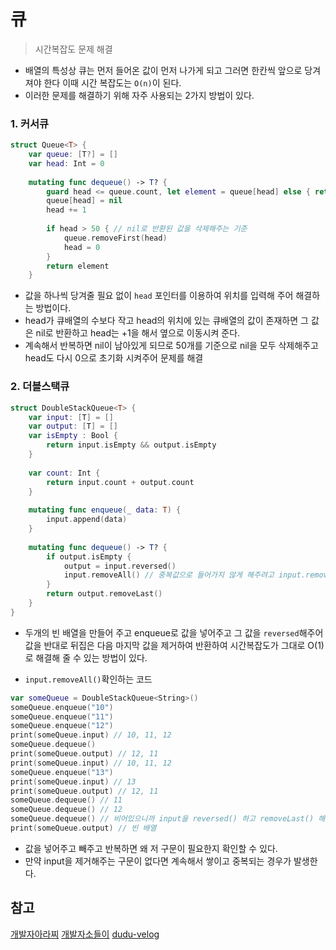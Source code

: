 # 큐 
> 시간복잡도 문제 해결

- 배열의 특성상 큐는 먼저 들어온 값이 먼저 나가게 되고 그러면 한칸씩 앞으로 당겨져야 한다 이때 시간 복잡도는 ```O(n)```이 된다.
- 이러한 문제를 해결하기 위해 자주 사용되는 2가지 방법이 있다.

### 1. 커서큐

```swift
struct Queue<T> {
    var queue: [T?] = []
    var head: Int = 0
    
    mutating func dequeue() -> T? {
        guard head <= queue.count, let element = queue[head] else { return nil }
        queue[head] = nil
        head += 1
        
        if head > 50 { // nil로 반환된 값을 삭제해주는 기준
            queue.removeFirst(head)
            head = 0
        }
        return element
    }
```

- 값을 하나씩 당겨줄 필요 없이 ```head``` 포인터를 이용하여 위치를 입력해 주어 해결하는 방법이다.
- head가 큐배열의 수보다 작고 head의 위치에 있는 큐배열의 값이 존재하면 그 값은 nil로 반환하고 head는 +1을 해서 옆으로 이동시켜 준다.
- 계속해서 반복하면 nil이 남아있게 되므로 50개를 기준으로 nil을 모두 삭제해주고 head도 다시 0으로 초기화 시켜주어 문제를 해결

### 2. 더블스택큐

```swift
struct DoubleStackQueue<T> {
    var input: [T] = []
    var output: [T] = []
    var isEmpty : Bool {
        return input.isEmpty && output.isEmpty
    }
    
    var count: Int {
        return input.count + output.count
    }
    
    mutating func enqueue(_ data: T) {
        input.append(data)
    }
    
    mutating func dequeue() -> T? {
        if output.isEmpty {
            output = input.reversed()
            input.removeAll() // 중복값으로 들어가지 않게 해주려고 input.removeAll을 한다.
        }
        return output.removeLast()
    }
}
```
- 두개의 빈 배열을 만들어 주고 enqueue로 값을 넣어주고 그 값을 ```reversed```해주어 값을 반대로 뒤집은 다음 마지막 값을 제거하여 반환하여 시간복잡도가 그대로 O(1)로 해결해 줄 수 있는 방법이 있다.

- ```input.removeAll()```확인하는 코드
```swift
var someQueue = DoubleStackQueue<String>()
someQueue.enqueue("10")
someQueue.enqueue("11")
someQueue.enqueue("12")
print(someQueue.input) // 10, 11, 12
someQueue.dequeue()
print(someQueue.output) // 12, 11
print(someQueue.input) // 10, 11, 12
someQueue.enqueue("13")
print(someQueue.input) // 13
print(someQueue.output) // 12, 11
someQueue.dequeue() // 11
someQueue.dequeue() // 12
someQueue.dequeue() // 비어있으니까 input을 reversed() 하고 removeLast() 해서 13 반환
print(someQueue.output) // 빈 배열
```

- 값을 넣어주고 빼주고 반복하면 왜 저 구문이 필요한지 확인할 수 있다.
- 만약 input을 제거해주는 구문이 없다면 계속해서 쌓이고 중복되는 경우가 발생한다.

## 참고
[개발자아라찌](https://apple-apeach.tistory.com/8)
[개발자소들이](https://babbab2.tistory.com/84)
[dudu-velog](https://velog.io/@aurora_97/Swift-큐)

